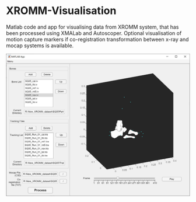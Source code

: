 # XROMM-Visualisation
Matlab code and app for visualising data from XROMM system, that has been processed using XMALab and Autoscoper. Optional visualisation of motion capture markers if co-registration transformation between x-ray and mocap systems is available. 

![alt text](https://github.com/glichtwark/XROMM-Visualisation/blob/main/application_screenshot.JPG)
